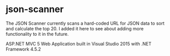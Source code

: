 # json-scanner
The JSON Scanner currently scans a hard-coded URL for JSON data to sort and calculate the top 20.
I added it here to see about adding more functionality to it in the future.

ASP.NET MVC 5 Web Application built in Visual Studio 2015 with .NET Framework 4.5.2 
